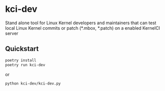 # kci-dev

Stand alone tool for Linux Kernel developers and maintainers that can test local Linux Kernel commits or patch (*.mbox, *.patch) on a enabled KernelCI server

## Quickstart

```sh
poetry install
poetry run kci-dev
```

or

```sh
python kci-dev/kci-dev.py
```

